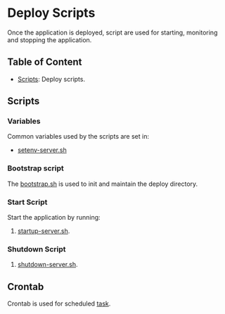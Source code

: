 # Deploy Scripts

Once the application is deployed, script are used for starting, monitoring and stopping the application.

## Table of Content

* [Scripts](#scripts): Deploy scripts.

## Scripts

### Variables

Common variables used by the scripts are set in:

* [setenv-server.sh](../trading-engine-deploy/src/main/java/com/herron/exchange/tradingengine/deploy/scripts/setenv-server.sh)

### Bootstrap script

The [bootstrap.sh](../trading-engine-deploy/src/main/java/com/herron/exchange/tradingengine/deploy/scripts/bootstrap.sh)
is used to init and maintain the deploy directory.

### Start Script

Start the application by running:

1. [startup-server.sh](../trading-engine-deploy/src/main/java/com/herron/exchange/tradingengine/deploy/scripts/startup-server.sh).

### Shutdown Script

1. [shutdown-server.sh](../trading-engine-deploy/src/main/java/com/herron/exchange/tradingengine/deploy/scripts/shutdown-server.sh).

## Crontab

Crontab is used for
scheduled [task](../trading-engine-deploy/src/main/java/com/herron/exchange/tradingengine/deploy/cron/bitstamp-consumer.crontab).
